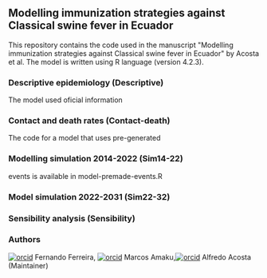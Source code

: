 ## Modelling immunization strategies against Classical swine fever in Ecuador 
This repository contains the code used in the manuscript "Modelling immunization strategies against Classical swine fever in Ecuador" by Acosta et al. The model is written using R language (version 4.2.3).

### Descriptive epidemiology (Descriptive)
The model used oficial information

### Contact and death rates (Contact-death)
The code for a model that uses pre-generated 

### Modelling simulation 2014-2022 (Sim14-22)
events is available in model-premade-events.R


### Model simulation 2022-2031 (Sim22-32)


### Sensibility analysis (Sensibility)


### Authors
[![orcid](https://info.orcid.org/wp-content/uploads/2019/11/orcid_16x16.png)](https://orcid.org/0000-0002-9160-7355) Fernando Ferreira,
[![orcid](https://info.orcid.org/wp-content/uploads/2019/11/orcid_16x16.png)](https://orcid.org/0000-0003-4752-6774) Marcos Amaku,[![orcid](https://info.orcid.org/wp-content/uploads/2019/11/orcid_16x16.png)](https://orcid.org/0000-0001-9627-3094) Alfredo Acosta (Maintainer)
